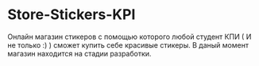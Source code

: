 # Store-Stickers-KPI
Онлайн магазин стикеров с помощью которого любой студент КПИ ( И не только :) ) сможет купить себе красивые стикеры. В даный момент магазин находится на стадии разработки.
